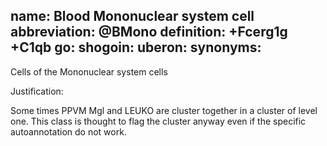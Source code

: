 name: Blood Mononuclear system cell
abbreviation: @BMono
definition: +Fcerg1g +C1qb
go:
shogoin: 
uberon: 
synonyms:
---

Cells of the Mononuclear system cells

Justification:

Some times PPVM Mgl and LEUKO are cluster together in a cluster of level one. 
This class is thought to flag the cluster anyway even if the specific autoannotation do not work.

